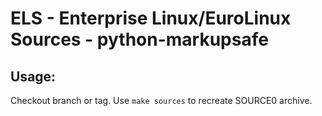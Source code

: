 # ELS - Enterprise Linux/EuroLinux Sources - python-markupsafe
 
## Usage:
  Checkout branch or tag. Use `make sources` to recreate  SOURCE0 archive.
